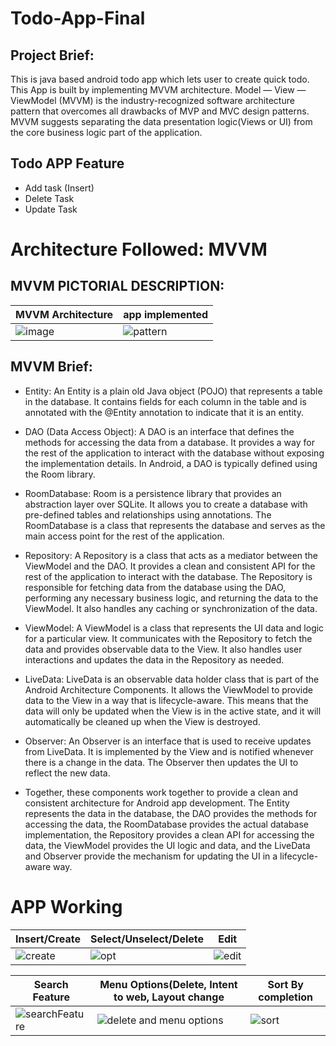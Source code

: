 # Todo-App-Final

## Project Brief:

This is java based android todo app which lets user to create quick todo. This App is built by implementing MVVM architecture.
Model — View — ViewModel (MVVM) is the industry-recognized software architecture pattern that overcomes all drawbacks of MVP and MVC design patterns. MVVM suggests separating the data presentation logic(Views or UI) from the core business logic part of the application.


## Todo APP Feature
* Add task (Insert)
* Delete Task
* Update Task


# Architecture Followed: MVVM


## MVVM PICTORIAL DESCRIPTION:

| MVVM Architecture  | app implemented |
| ------------- | ------------- |
| ![image](https://github.com/samratTBC/Todo-App-Final/assets/110808053/eac91f40-b0cf-40e2-b285-8b73e22bf620) |  ![pattern](https://github.com/samratTBC/Todo-App-Final/assets/110808053/1c4f18a7-9079-40a5-ae41-9eedd80834c3)|



## MVVM Brief:
* Entity:
An Entity is a plain old Java object (POJO) that represents a table in the database. It contains fields for each column in the table and is annotated with the @Entity annotation to indicate that it is an entity.

* DAO (Data Access Object):
A DAO is an interface that defines the methods for accessing the data from a database. It provides a way for the rest of the application to interact with the database without exposing the implementation details. In Android, a DAO is typically defined using the Room library.

* RoomDatabase:
Room is a persistence library that provides an abstraction layer over SQLite. It allows you to create a database with pre-defined tables and relationships using annotations. The RoomDatabase is a class that represents the database and serves as the main access point for the rest of the application.

* Repository:
A Repository is a class that acts as a mediator between the ViewModel and the DAO. It provides a clean and consistent API for the rest of the application to interact with the database. The Repository is responsible for fetching data from the database using the DAO, performing any necessary business logic, and returning the data to the ViewModel. It also handles any caching or synchronization of the data.

* ViewModel:
A ViewModel is a class that represents the UI data and logic for a particular view. It communicates with the Repository to fetch the data and provides observable data to the View. It also handles user interactions and updates the data in the Repository as needed.

* LiveData:
LiveData is an observable data holder class that is part of the Android Architecture Components. It allows the ViewModel to provide data to the View in a way that is lifecycle-aware. This means that the data will only be updated when the View is in the active state, and it will automatically be cleaned up when the View is destroyed.

* Observer:
An Observer is an interface that is used to receive updates from LiveData. It is implemented by the View and is notified whenever there is a change in the data. The Observer then updates the UI to reflect the new data.

* Together, these components work together to provide a clean and consistent architecture for Android app development. The Entity represents the data in the database, the DAO provides the methods for accessing the data, the RoomDatabase provides the actual database implementation, the Repository provides a clean API for accessing the data, the ViewModel provides the UI logic and data, and the LiveData and Observer provide the mechanism for updating the UI in a lifecycle-aware way.






# APP Working

| Insert/Create  | Select/Unselect/Delete | Edit |
| ------------- | ------------- | ------------- |
| ![create](https://github.com/samratTBC/Todo-App-Final/assets/110808053/449f3dd3-7218-4426-ada2-c4a0db91ed9c) |  ![opt](https://github.com/samratTBC/Todo-App-Final/assets/110808053/4203926e-f523-4c70-8423-e76034841444)             | ![edit](https://github.com/samratTBC/Todo-App-Final/assets/110808053/8535a875-95c4-46f6-b284-3a5091c12e12)  |


| Search Feature  | Menu Options(Delete, Intent to web, Layout change | Sort By completion |
| --------------- | ------------------------------------------------- |------------------- |
| ![searchFeature](https://github.com/samratTBC/Todo-App-Final/assets/110808053/84444ed6-a478-438b-8832-90f4f1f73d46) | ![delete and menu options](https://github.com/samratTBC/Todo-App-Final/assets/110808053/c54370b2-a5e1-47cd-a89f-0ab03219c9d7)  | ![sort](https://github.com/samratTBC/Todo-App-Final/assets/110808053/93582372-5fca-4eea-8a83-96b060a7665b) |



